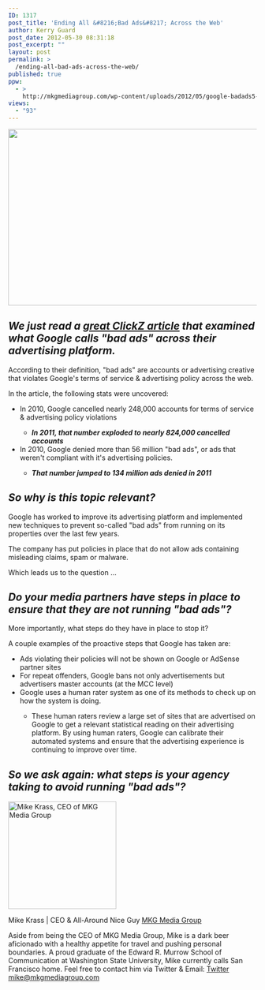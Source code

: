 ```yaml
---
ID: 1317
post_title: 'Ending All &#8216;Bad Ads&#8217; Across the Web'
author: Kerry Guard
post_date: 2012-05-30 08:31:18
post_excerpt: ""
layout: post
permalink: >
  /ending-all-bad-ads-across-the-web/
published: true
ppw:
  - >
    http://mkgmediagroup.com/wp-content/uploads/2012/05/google-badads5-580x358.jpeg
views:
  - "93"
---
```

<img class="aligncenter size-full wp-image-1318" title="google-badads5-580x358" src="http://mkgmediagroup.com/wp-content/uploads/2012/05/google-badads5-580x358.jpeg" alt="" width="580" height="358" />
<h2><em>We just read a <a href="http://www.clickz.com/clickz/news/2180729/google-killed-134-million-bad-ads-2011" target="_blank">great ClickZ article</a> that examined what Google calls "bad ads" across their advertising platform.</em></h2>
According to their definition, "bad ads" are accounts or advertising creative that violates Google's terms of service &amp; advertising policy across the web.

In the article, the following stats were uncovered:
<ul>
	<li>In 2010, Google cancelled nearly 248,000 accounts for terms of service &amp; advertising policy violations</li>
<ul>
	<li><strong><em>In 2011, that number exploded to nearly 824,000 cancelled accounts</em></strong></li>
</ul>
	<li>In 2010, Google denied more than 56 million "bad ads", or ads that weren't compliant with it's advertising policies.</li>
<ul>
	<li><strong><em>That number jumped to 134 million ads denied in 2011</em></strong></li>
</ul>
</ul>
<h2><em>So why is this topic relevant?</em></h2>
Google has worked to improve its advertising platform and implemented new techniques to prevent so-called "bad ads" from running on its properties over the last few years.

The company has put policies in place that do not allow ads containing misleading claims, spam or malware.

Which leads us to the question ...
<h2><em>Do your media partners have steps in place to ensure that they are not running "bad ads"?</em></h2>
More importantly, what steps do they have in place to stop it?

A couple examples of the proactive steps that Google has taken are:
<ul>
	<li>Ads violating their policies will not be shown on Google or AdSense partner sites</li>
	<li>For repeat offenders, Google bans not only advertisements but advertisers master accounts (at the MCC level)</li>
	<li>Google uses a human rater system as one of its methods to check up on how the system is doing.</li>
<ul>
	<li>These human raters review a large set of sites that are advertised on Google to get a relevant statistical reading on their advertising platform. By using human raters, Google can calibrate their automated systems and ensure that the advertising experience is continuing to improve over time.</li>
</ul>
</ul>
<h2><em>So we ask again: what steps is your agency taking to avoid running "bad ads"?</em></h2>

<img src="http://mkgmediagroup.com/wp-content/uploads/2011/08/mk_median_bw_head.jpeg" alt="Mike Krass, CEO of MKG Media Group" width="219" height="218" class="alignleft size-full wp-image-1794" />

<span itemprop="jobTitle">Mike Krass | CEO & All-Around Nice Guy</span>
<a href="http://www.mkgmediagroup.com" itemprop="url">MKG Media Group</a>
</span>

Aside from being the CEO of MKG Media Group, Mike is a dark beer aficionado with a healthy appetite for travel and pushing personal boundaries. A proud graduate of the Edward R. Murrow School of Communication at Washington State University, Mike currently calls San Francisco home. Feel free to contact him via Twitter & Email:
<a href="http://www.twitter.com/mikekrass" itemprop="url">Twitter</a>
<a href="mailto:mike@mkgmediagroup.com" itemprop="email">mike@mkgmediagroup.com</a>
</div>